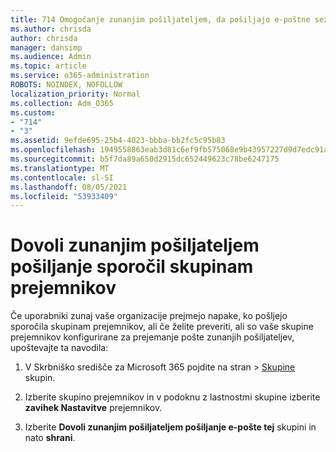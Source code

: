 ```yaml
---
title: 714 Omogočanje zunanjim pošiljateljem, da pošiljajo e-poštne sezname prejemnikov
ms.author: chrisda
author: chrisda
manager: dansimp
ms.audience: Admin
ms.topic: article
ms.service: o365-administration
ROBOTS: NOINDEX, NOFOLLOW
localization_priority: Normal
ms.collection: Adm_O365
ms.custom:
- "714"
- "3"
ms.assetid: 9efde695-25b4-4023-bbba-bb2fc5c95b83
ms.openlocfilehash: 1949558863eab3d81c6ef9fb575068e9b43957227d9d7edc91af71bd93364574
ms.sourcegitcommit: b5f7da89a650d2915dc652449623c78be6247175
ms.translationtype: MT
ms.contentlocale: sl-SI
ms.lasthandoff: 08/05/2021
ms.locfileid: "53933409"
---
```

# <a name="allow-external-senders-to-send-messages-to-distribution-groups"></a>Dovoli zunanjim pošiljateljem pošiljanje sporočil skupinam prejemnikov

Če uporabniki zunaj vaše organizacije prejmejo napake, ko pošljejo sporočila skupinam prejemnikov, ali če želite preveriti, ali so vaše skupine prejemnikov konfigurirane za prejemanje pošte zunanjih pošiljateljev, upoštevajte ta navodila:

1. V Skrbniško središče za Microsoft 365 pojdite na stran   >  [Skupine](https://portal.office.com/adminportal/home#/groups) skupin.  

2. Izberite skupino prejemnikov in v podoknu z lastnostmi skupine izberite **zavihek Nastavitve** prejemnikov.

3. Izberite **Dovoli zunanjim pošiljateljem pošiljanje e-pošte tej** skupini in nato **shrani**.
